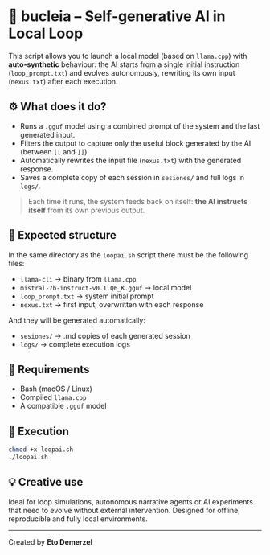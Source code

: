 # 🧠 bucleia – Self‑generative AI in Local Loop

This script allows you to launch a local model (based on `llama.cpp`) with **auto‑synthetic** behaviour:
the AI starts from a single initial instruction (`loop_prompt.txt`) and evolves autonomously, rewriting its own input (`nexus.txt`) after each execution.

## ⚙️ What does it do?

* Runs a `.gguf` model using a combined prompt of the system and the last generated input.
* Filters the output to capture only the useful block generated by the AI (between `[[` and `]]`).
* Automatically rewrites the input file (`nexus.txt`) with the generated response.
* Saves a complete copy of each session in `sesiones/` and full logs in `logs/`.

> Each time it runs, the system feeds back on itself: **the AI instructs itself** from its own previous output.

## 📁 Expected structure

In the same directory as the `loopai.sh` script there must be the following files:

* `llama-cli` → binary from `llama.cpp`
* `mistral-7b-instruct-v0.1.Q6_K.gguf` → local model
* `loop_prompt.txt` → system initial prompt
* `nexus.txt` → first input, overwritten with each response

And they will be generated automatically:

* `sesiones/` → .md copies of each generated session
* `logs/` → complete execution logs

## 🧪 Requirements

* Bash (macOS / Linux)
* Compiled `llama.cpp`
* A compatible `.gguf` model

## 🚀 Execution

```bash
chmod +x loopai.sh
./loopai.sh
```

## 💡 Creative use

Ideal for loop simulations, autonomous narrative agents or AI experiments that need to evolve without external intervention.
Designed for offline, reproducible and fully local environments.

---

Created by **Eto Demerzel**
